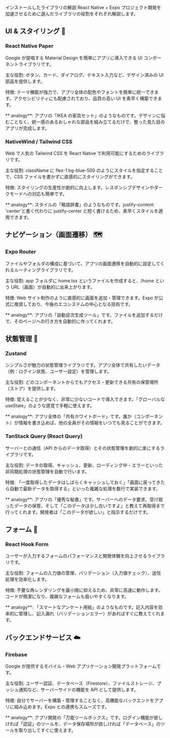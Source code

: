 インストールしたライブラリの解説
React Native + Expo プロジェクト開発を加速させるために選んだライブラリの役割をそれぞれ解説します。

## UI & スタイリング 🎨

### React Native Paper

Google が提唱する Material Design を簡単にアプリに導入できる UI コンポーネントライブラリです。

主な役割: ボタン、カード、ダイアログ、テキスト入力など、デザイン済みの UI 部品を提供します。

特徴: テーマ機能が強力で、アプリ全体の配色やフォントを簡単に統一できます。アクセシビリティにも配慮されており、品質の高い UI を素早く構築できます。

** analogy**: アプリの「IKEA の家具セット」のようなものです。デザインに悩むことなく、統一感のあるおしゃれな部品を組み立てるだけで、整った見た目のアプリが完成します。

### NativeWind / Tailwind CSS

Web で人気の Tailwind CSS を React Native で利用可能にするためのライブラリです。

主な役割: className に flex-1 bg-blue-500 のようにスタイルを指定することで、CSS ファイルを書かずに直感的にスタイリングができます。

特徴: スタイリングの生産性が劇的に向上します。レスポンシブデザインやダークモードへの対応も簡単です。

** analogy**: スタイルの「略語辞書」のようなものです。justify-content: 'center'と書く代わりに justify-center と短く書けるため、素早くスタイルを適用できます。

## ナビゲーション（画面遷移） 🗺️

### Expo Router

ファイルやフォルダの構成に基づいて、アプリの画面遷移を自動的に設定してくれるルーティングライブラリです。

主な役割: app フォルダに home.tsx というファイルを作成すると、/home という URL（画面）が自動的に出来上がります。

特徴: Web サイト制作のように直感的に画面を追加・管理できます。Expo が公式に推奨しており、今後のエコシステムの中心となる技術です。

** analogy**: アプリの「自動目次生成ツール」です。ファイルを追加するだけで、そのページへの行き方を自動的に作ってくれます。

## 状態管理 💾

### Zustand

シンプルさが魅力の状態管理ライブラリです。アプリ全体で共有したいデータ（例：ログイン状態、ユーザー設定）を管理します。

主な役割: どのコンポーネントからでもアクセス・更新できる共有の保管場所（ストア）を提供します。

特徴: 覚えることが少なく、非常に少ないコードで導入できます。「グローバルな useState」のような感覚で手軽に使えます。

** analogy**: アプリ全体の「共有ホワイトボード」です。誰か（コンポーネント）が情報を書き込めば、他の全員がその情報をいつでも見ることができます。

### TanStack Query (React Query)

サーバーとの通信（API からのデータ取得）とその状態管理を劇的に楽にするライブラリです。

主な役割: データの取得、キャッシュ、更新、ローディング中・エラーといった非同期処理の状態管理を自動で行います。

特徴: 「一度取得したデータはしばらくキャッシュしておく」「画面に戻ってきたら自動で最新データを取得する」といった複雑な処理を数行で実装できます。

** analogy**: アプリの「優秀な秘書」です。サーバーへのデータ要求、受け取ったデータの保管、そして「このデータは少し古いですよ」と教えて再取得まで行ってくれます。開発者は「このデータが欲しい」と指示するだけです。

## フォーム 📝

### React Hook Form

ユーザーが入力するフォームのパフォーマンスと開発体験を向上させるライブラリです。

主な役割: フォームの入力値の管理、バリデーション（入力値チェック）、送信処理を効率化します。

特徴: 不要な再レンダリングを最小限に抑えるため、非常に高速に動作します。コードが簡潔になり、複雑なフォームも扱いやすくなります。

** analogy**: 「スマートなアンケート用紙」のようなものです。記入内容を効率的に管理し、記入漏れ（バリデーションエラー）があればすぐに教えてくれます。

## バックエンドサービス ☁️

### Firebase

Google が提供するモバイル・Web アプリケーション開発プラットフォームです。

主な役割: ユーザー認証、データベース（Firestore）、ファイルストレージ、プッシュ通知など、サーバーサイドの機能を API として提供します。

特徴: 自分でサーバーを構築・管理することなく、高機能なバックエンドをアプリに組み込めます。Expo との連携もスムーズです。

** analogy**: アプリ開発の「万能ツールボックス」です。ログイン機能が欲しければ「認証」のツールを、データ保存場所が欲しければ「データベース」のツールを取り出してすぐに使えます。
